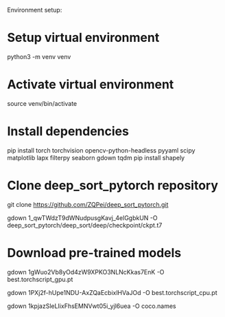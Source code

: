 Environment setup:

# Setup virtual environment
python3 -m venv venv

# Activate virtual environment
source venv/bin/activate

# Install dependencies
pip install torch torchvision opencv-python-headless pyyaml scipy matplotlib lapx filterpy seaborn gdown tqdm
pip install shapely

# Clone deep_sort_pytorch repository
git clone https://github.com/ZQPei/deep_sort_pytorch.git

gdown 1_qwTWdzT9dWNudpusgKavj_4elGgbkUN -O deep_sort_pytorch/deep_sort/deep/checkpoint/ckpt.t7

# Download pre-trained models
gdown 1gWuo2Vb8yOd4zW9XPKO3NLNcKkas7EnK -O best.torchscript_gpu.pt

gdown 1PXj2f-hUpe1NDU-AxZQaEcbixlHVaJOd -O best.torchscript_cpu.pt

gdown 1kpjazSleLIixFhsEMNVwt05i_yjl6uea -O coco.names
